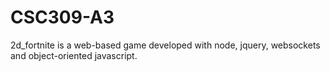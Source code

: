 # CSC309-A3
2d_fortnite is a web-based game developed with node, jquery, websockets and object-oriented javascript.
